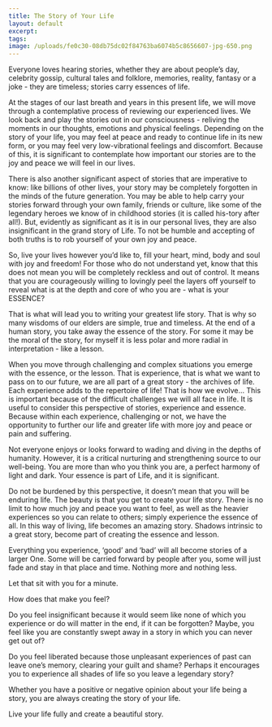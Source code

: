 ```yaml
---
title: The Story of Your Life
layout: default
excerpt:
tags:
image: /uploads/fe0c30-08db75dc02f84763ba6074b5c8656607-jpg-650.png
---
```



Everyone loves hearing stories, whether they are about people’s day, celebrity gossip, cultural tales and folklore, memories, reality, fantasy or a joke - they are timeless; stories carry essences of life.

At the stages of our last breath and years in this present life, we will move through a contemplative process of reviewing our experienced lives. We look back and play the stories out in our consciousness - reliving the moments in our thoughts, emotions and physical feelings. Depending on the story of your life, you may feel at peace and ready to continue life in its new form, or you may feel very low-vibrational feelings and discomfort. Because of this, it is significant to contemplate how important our stories are to the joy and peace we will feel in our lives.

There is also another significant aspect of stories that are imperative to know: like billions of other lives, your story may be completely forgotten in the minds of the future generation. You may be able to help carry your stories forward through your own family, friends or culture, like some of the legendary heroes we know of in childhood stories (it is called his-tory after all!). But, evidently as significant as it is in our personal lives, they are also insignificant in the grand story of Life. To not be humble and accepting of both truths is to rob yourself of your own joy and peace.

So, live your lives however you’d like to, fill your heart, mind, body and soul with joy and freedom! For those who do not understand yet, know that this does not mean you will be completely reckless and out of control. It means that you are courageously willing to lovingly peel the layers off yourself to reveal what is at the depth and core of who you are - what is your ESSENCE?

That is what will lead you to writing your greatest life story. That is why so many wisdoms of our elders are simple, true and timeless. At the end of a human story, you take away the essence of the story. For some it may be the moral of the story, for myself it is less polar and more radial in interpretation - like a lesson.

When you move through challenging and complex situations you emerge with the essence, or the lesson. That is experience, that is what we want to pass on to our future, we are all part of a great story - the archives of life. Each experience adds to the repertoire of life! That is how we evolve… This is important because of the difficult challenges we will all face in life. It is useful to consider this perspective of stories, experience and essence. Because within each experience, challenging or not, we have the opportunity to further our life and greater life with more joy and peace or pain and suffering.

Not everyone enjoys or looks forward to wading and diving in the depths of humanity. However, it is a critical nurturing and strengthening source to our well-being. You are more than who you think you are, a perfect harmony of light and dark. Your essence is part of Life, and it is significant.

Do not be burdened by this perspective, it doesn’t mean that you will be enduring life. The beauty is that you get to create your life story. There is no limit to how much joy and peace you want to feel, as well as the heavier experiences so you can relate to others; simply experience the essence of all. In this way of living, life becomes an amazing story. Shadows intrinsic to a great story, become part of creating the essence and lesson.

Everything you experience, ‘good’ and ‘bad’ will all become stories of a larger One. Some will be carried forward by people after you, some will just fade and stay in that place and time. Nothing more and nothing less.

Let that sit with you for a minute.

How does that make you feel?

Do you feel insignificant because it would seem like none of which you experience or do will matter in the end, if it can be forgotten? Maybe, you feel like you are constantly swept away in a story in which you can never get out of?

Do you feel liberated because those unpleasant experiences of past can leave one’s memory, clearing your guilt and shame? Perhaps it encourages you to experience all shades of life so you leave a legendary story?

Whether you have a positive or negative opinion about your life being a story, you are always creating the story of your life.

Live your life fully and create a beautiful story.